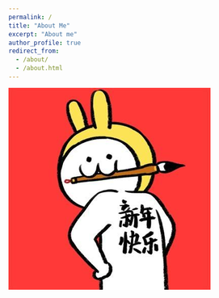 ```yaml
---
permalink: /
title: "About Me"
excerpt: "About me"
author_profile: true
redirect_from: 
  - /about/
  - /about.html
---
```



![about](images/hpny.jpeg)

